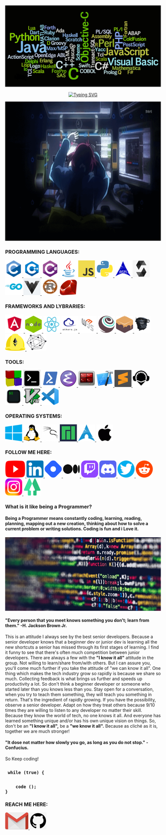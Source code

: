 <p dir="auto"><a target="_blank" rel="noopener noreferrer" href="/sumailislamhriday/sumailislamhriday/blob/main/images/programminglanguages.png"><img src="https://github.com/sumailislamhriday/sumailislamhriday/blob/2e9a4fcc588fe7b505a593990b801f9712099a6c/images/programminglanguages.png" alt="sumailislamhriday" style="max-width: 100%;"></a></p>



<p align="center" dir="auto"><a href="https://git.io/typing-svg"><img src="https://readme-typing-svg.herokuapp.com?font=Pacifico&size=60&color=30CA4B&center=true&vCenter=true&width=1600&height=110&lines=Hi+there+%F0%9F%91%8B%2C+You+can+call+me+Killua;Programmer%2C+Blockchain+Developer;I+have+a+strong+research+background+with+expertise+in;+Web3%2C+Crypto%2C+Blockchain+Technology%2C;+Blockchain+Security+and+Cybersecurity;5+years%2B+Coding+Experience;I+love+learning+new+languages;and+always+looking+for+something+new+to+challenge+myself;%22It+has+become+appealingly+obvious+that;our+technology+has+exceeded+our+humanity%22+-Albert+Einstein;Technology+is+evolving+so+fast;and+there's+a+lot+more+to+learn;and+the+only+thing+I+know%2C+is+that+I+know+nothing.;thank+you+for+your+patience;here+take+this+yellow+Heart+%F0%9F%92%9B" alt="Typing SVG" /></a></p>


</b>
</b>


<p align="center" dir="auto"><a target="_blank" rel="noopener noreferrer" href="/sumailislamhriday/sumailislamhriday/blob/main/images/csanimegirl.gif"><img src="https://github.com/sumailislamhriday/sumailislamhriday/blob/2e9a4fcc588fe7b505a593990b801f9712099a6c/images/csanimegirl.gif" alt="sumailislamhriday" height="450" width="900"/></a></p>


<h3 align="left">PROGRAMMING LANGUAGES:</h3>
<div align="left">
<a target="_blank" rel="noopener noreferrer" href="https://www.iso.org/standard/74528.html"> <img src="https://github.com/sumailislamhriday/sumailislamhriday/blob/a81db18d6eae3c8b2978c77db014afd9dffe99d4/images/logo/c.png" alt="c" width="55" height="55" style="max-width: 100%;"> </a>
  <a target="_blank" rel="noopener noreferrer" href="https://en.wikipedia.org/wiki/C%2B%2B"> <img src="https://github.com/sumailislamhriday/sumailislamhriday/blob/a81db18d6eae3c8b2978c77db014afd9dffe99d4/images/logo/c++.png" alt="cpp" width="55" height="55" style="max-width: 100%;"> </a>
  <a target="_blank" rel="noopener noreferrer" href="https://docs.microsoft.com/en-us/dotnet/csharp"> <img src="https://github.com/sumailislamhriday/sumailislamhriday/blob/a81db18d6eae3c8b2978c77db014afd9dffe99d4/images/logo/csharp.png" alt="csharp" width="55" height="55" style="max-width: 100%;"></a>
  <a target="_blank" rel="noopener noreferrer" href="https://www.java.com"> <img src="https://github.com/sumailislamhriday/sumailislamhriday/blob/a81db18d6eae3c8b2978c77db014afd9dffe99d4/images/logo/java.png" alt="java" width="55" height="55" style="max-width: 100%;"></a>
<a target="_blank" rel="noopener noreferrer" href="https://devdocs.io/javascript/"><img src="https://github.com/sumailislamhriday/sumailislamhriday/blob/a81db18d6eae3c8b2978c77db014afd9dffe99d4/images/logo/javascript.png" alt="javascript" width="55" height="55" style="max-width: 100%;"> </a>
  <a target="_blank" rel="noopener noreferrer" href="https://www.python.org"> <img src="https://github.com/sumailislamhriday/sumailislamhriday/blob/a81db18d6eae3c8b2978c77db014afd9dffe99d4/images/logo/python.png" alt="python" width="55" height="55" style="max-width: 100%;"> </a>
  <a target="_blank" rel="noopener noreferrer" href="https://www.iso.org/standard/74528.html"> <img src="https://github.com/sumailislamhriday/sumailislamhriday/blob/a81db18d6eae3c8b2978c77db014afd9dffe99d4/images/logo/assembly.png" alt="assembly" width="55" height="55" style="max-width: 100%;"> </a>
  <a target="_blank" rel="noopener noreferrer" href="https://docs.soliditylang.org"> <img src="https://github.com/sumailislamhriday/sumailislamhriday/blob/09284b3e8509acdd9b67078c7176139742a3aae9/images/logo/solidity-logo.jpeg" alt="solidity" width="55" height="55" style="max-width: 100%;"> </a>
  <a target="_blank" rel="noopener noreferrer" href="https://go.dev"> <img src="https://github.com/sumailislamhriday/sumailislamhriday/blob/a81db18d6eae3c8b2978c77db014afd9dffe99d4/images/logo/golang.png" alt="golang" width="55" height="55" style="max-width: 100%;"> </a>
    <a target="_blank" rel="noopener noreferrer" href="https://vyper.readthedocs.io"> <img src="https://github.com/sumailislamhriday/sumailislamhriday/blob/09284b3e8509acdd9b67078c7176139742a3aae9/images/logo/vyper-logo.jpeg" alt="vyper" width="55" height="55" style="max-width: 100%;"> </a>
  <a target="_blank" rel="noopener noreferrer" href="https://www.rust-lang.org"> <img src="https://github.com/sumailislamhriday/sumailislamhriday/blob/7903dfc84f30819177453e62477be84456a0f207/images/logo/rusty_rust.png" alt="rust" width="55" height="55" style="max-width: 100%;"> </a>
  <a target="_blank" rel="noopener noreferrer" href="https://www.rust-lang.org"> <img src="https://github.com/sumailislamhriday/sumailislamhriday/blob/09284b3e8509acdd9b67078c7176139742a3aae9/images/logo/ruby.png" alt="rust" width="55" height="50" style="max-width: 100%;"> </a>
  
  
</b></pre>
<h3 align="left">FRAMEWORKS AND LYBRARIES:</h3>
  <a target="_blank" rel="noopener noreferrer" href=""> <img src="https://github.com/sumailislamhriday/sumailislamhriday/blob/daa36be9ddb9be981c77dad1f880436bef47a5f5/images/logo/Angular.png" alt="" width="60" height="60" style="max-width: 100%;"> </a>
  <a target="_blank" rel="noopener noreferrer" href=""> <img src="https://github.com/sumailislamhriday/sumailislamhriday/blob/daa36be9ddb9be981c77dad1f880436bef47a5f5/images/logo/nodejs.png" alt="" width="55" height="55" style="max-width: 100%;"> </a>
  <a target="_blank" rel="noopener noreferrer" href=""> <img src="https://github.com/sumailislamhriday/sumailislamhriday/blob/daa36be9ddb9be981c77dad1f880436bef47a5f5/images/logo/react.png" alt="" width="55" height="55" style="max-width: 100%;"> </a>
  <a target="_blank" rel="noopener noreferrer" href=""> <img src="https://github.com/sumailislamhriday/sumailislamhriday/blob/daa36be9ddb9be981c77dad1f880436bef47a5f5/images/logo/ethersjs.png" alt="" width="55" height="55" style="max-width: 100%;"> </a>
  <a target="_blank" rel="noopener noreferrer" href=""> <img src="https://github.com/sumailislamhriday/sumailislamhriday/blob/402c47e07e239ae47cd47951baa98d621ce330fe/images/logo/web3js.png" alt="" width="55" height="55" style="max-width: 100%;"> </a>
  <a target="_blank" rel="noopener noreferrer" href=""> <img src="https://github.com/sumailislamhriday/sumailislamhriday/blob/daa36be9ddb9be981c77dad1f880436bef47a5f5/images/logo/truffle.png" alt="" width="55" height="55" style="max-width: 100%;"> </a>
  <a target="_blank" rel="noopener noreferrer" href=""> <img src="https://github.com/sumailislamhriday/sumailislamhriday/blob/daa36be9ddb9be981c77dad1f880436bef47a5f5/images/logo/ganache.png" alt="" width="55" height="55" style="max-width: 100%;"> </a>
  <a target="_blank" rel="noopener noreferrer" href=""> <img src="https://github.com/sumailislamhriday/sumailislamhriday/blob/daa36be9ddb9be981c77dad1f880436bef47a5f5/images/logo/geth.png" alt="" width="55" height="55" style="max-width: 100%;"> </a>
  <a target="_blank" rel="noopener noreferrer" href=""> <img src="https://github.com/sumailislamhriday/sumailislamhriday/blob/daa36be9ddb9be981c77dad1f880436bef47a5f5/images/logo/hardhat-logo-888739EBB4-seeklogo.com.png" alt="" width="65" height="55" style="max-width: 100%;"> </a>
    <a target="_blank" rel="noopener noreferrer" href=""> <img src="https://github.com/sumailislamhriday/sumailislamhriday/blob/402c47e07e239ae47cd47951baa98d621ce330fe/images/logo/Hyperledger.png" alt="" width="65" height="55" style="max-width: 100%;"> </a>


</b></pre>
<h3 align="left">TOOLS:</h3>
  <a target="_blank" rel="noopener noreferrer" href=""> <img src="https://github.com/sumailislamhriday/sumailislamhriday/blob/53047f16edd451800afc4231eacf63e347126ad6/images/logo/codeblocks.png" alt="" width="55" height="55" style="max-width: 100%;"> </a>
   <a target="_blank" rel="noopener noreferrer" href="https://remix.ethereum.org/"> <img src="https://github.com/sumailislamhriday/sumailislamhriday/blob/7f6c5fb38480b7d4b89c296e6bb729a0dee16df4/images/logo/cmd2.png" alt="powershell" width="55" height="55" style="max-width: 100%;"> </a>
  <a target="_blank" rel="noopener noreferrer" href=""> <img src="https://github.com/sumailislamhriday/sumailislamhriday/blob/151aba6f36728b0b17ddbb6dd4be15ff738292ac/images/logo/powershell.png" alt="" width="55" height="55" style="max-width: 100%;"> </a>
    <a target="_blank" rel="noopener noreferrer" href="https://www.gnu.org/software/emacs/"> <img src="https://github.com/sumailislamhriday/sumailislamhriday/blob/53047f16edd451800afc4231eacf63e347126ad6/images/logo/Emacs.png" alt="" width="55" height="55" style="max-width: 100%;"> </a>
  <a target="_blank" rel="noopener noreferrer" href=""> <img src="https://github.com/sumailislamhriday/sumailislamhriday/blob/53047f16edd451800afc4231eacf63e347126ad6/images/logo/Gnome-Terminator.png" alt="" width="55" height="55" style="max-width: 100%;"> </a>
    <a target="_blank" rel="noopener noreferrer" href=""> <img src="https://github.com/sumailislamhriday/sumailislamhriday/blob/53047f16edd451800afc4231eacf63e347126ad6/images/logo/xcode.png" alt="" width="55" height="55" style="max-width: 100%;"> </a>
  <a target="_blank" rel="noopener noreferrer" href=""> <img src="https://github.com/sumailislamhriday/sumailislamhriday/blob/53047f16edd451800afc4231eacf63e347126ad6/images/logo/sublime-text.svg" alt="" width="55" height="55" style="max-width: 100%;"> </a>
       <a target="_blank" rel="noopener noreferrer" href=""> <img src="https://github.com/sumailislamhriday/sumailislamhriday/blob/53047f16edd451800afc4231eacf63e347126ad6/images/logo/remix-ide.png" alt="" width="55" height="55" style="max-width: 100%;"> </a>
              <a target="_blank" rel="noopener noreferrer" href=""> <img src="https://github.com/sumailislamhriday/sumailislamhriday/blob/151aba6f36728b0b17ddbb6dd4be15ff738292ac/images/logo/ITerm2.png" alt="" width="55" height="55" style="max-width: 100%;"> </a>
  <a target="_blank" rel="noopener noreferrer" href=""> <img src="https://github.com/sumailislamhriday/sumailislamhriday/blob/53047f16edd451800afc4231eacf63e347126ad6/images/logo/vim.png" alt="" width="55" height="55" style="max-width: 100%;"> </a>
   <a target="_blank" rel="noopener noreferrer" href=""> <img src="https://github.com/sumailislamhriday/sumailislamhriday/blob/53047f16edd451800afc4231eacf63e347126ad6/images/logo/Visual_Studio_Code.png" alt="" width="55" height="55" style="max-width: 100%;"> </a>



</b></pre>
<h3 align="left">OPERATING SYSTEMS:</h3>
   <a target="_blank" rel="noopener noreferrer" href=""> <img src="https://github.com/sumailislamhriday/sumailislamhriday/blob/47eb3f300a44c63edfc117c7c2e9afbbab9f6444/images/logo/Windows.png" alt="windows" width="55" height="55" style="max-width: 100%;"> </a>
   <a target="_blank" rel="noopener noreferrer" href=""> <img src="https://github.com/sumailislamhriday/sumailislamhriday/blob/47eb3f300a44c63edfc117c7c2e9afbbab9f6444/images/logo/Linux_logo.jpeg" alt="linux" width="55" height="55" style="max-width: 100%;"> </a>
   <a target="_blank" rel="noopener noreferrer" href=""> <img src="https://github.com/sumailislamhriday/sumailislamhriday/blob/47eb3f300a44c63edfc117c7c2e9afbbab9f6444/images/logo/kalilinux.png" alt="kalilinux" width="55" height="55" style="max-width: 100%;"> </a>
   <a target="_blank" rel="noopener noreferrer" href=""> <img src="https://github.com/sumailislamhriday/sumailislamhriday/blob/47eb3f300a44c63edfc117c7c2e9afbbab9f6444/images/logo/manjaro.png" alt="manjaro" width="55" height="55" style="max-width: 100%;"> </a>
   <a target="_blank" rel="noopener noreferrer" href=""> <img src="https://github.com/sumailislamhriday/sumailislamhriday/blob/47eb3f300a44c63edfc117c7c2e9afbbab9f6444/images/logo/arch.png" alt="arch-linux" width="55" height="55" style="max-width: 100%;"> </a>
   <a target="_blank" rel="noopener noreferrer" href=""> <img src="https://github.com/sumailislamhriday/sumailislamhriday/blob/672fdd22ce1453146d0c0dab9b398e6e3aff17f4/images/logo/macos.png" alt="macOS" width="55" height="55" style="max-width: 100%;"> </a>


  <h3>FOLLOW ME HERE:</h3>
    <a href="https://youtube.com/c/codewithkillua" target="blank" rel="noopener noreferrer" ><img src="https://github.com/SumailislamHriday/sumailislamhriday/blob/76f93f641d8d48267eca927c65699e4b1fcecc31/images/logo/YouTube.png" alt="codewithkillua" width="65" height="55" style="max-width: 100%;"> </a>
  <a href="https://www.linkedin.com/in/sumailislamhriday" target="blank" rel="noopener noreferrer" ><img src="https://github.com/sumailislamhriday/sumailislamhriday/blob/f58be91746a8d993b50db224324558a739610c9f/images/logo/linkedin.png" alt="codewithkillua" width="55" height="55" style="max-width: 100%;"> </a>
        <a href="https://codewithkillua.hashnode.dev/" target="blank" rel="noopener noreferrer" ><img src="https://github.com/SumailislamHriday/sumailislamhriday/blob/632dac354b73bd7856efd8727f03e260bd8b37bf/images/logo/hashnode.png" alt="codewithkillua" width="55" height="55" style="max-width: 100%;"> </a>
     <a href="https://medium.com/@CodeWithKillua" target="blank" rel="noopener noreferrer" ><img src="https://github.com/SumailislamHriday/sumailislamhriday/blob/632dac354b73bd7856efd8727f03e260bd8b37bf/images/logo/medium.png" alt="codewithkillua" width="55" height="55" style="max-width: 100%;"> </a>  
    <a href="https://www.twitch.tv/codewithkillua" target="blank" rel="noopener noreferrer" ><img src="https://github.com/SumailislamHriday/sumailislamhriday/blob/76f93f641d8d48267eca927c65699e4b1fcecc31/images/logo/twitch.png" alt="codewithkillua" width="55" height="55" style="max-width: 100%;"> </a>
  <a href="https://discord.gg/https://discord.gg/U5djHu3RH5" target="blank" rel="noopener noreferrer" ><img src="https://github.com/sumailislamhriday/sumailislamhriday/blob/f58be91746a8d993b50db224324558a739610c9f/images/logo/discord.png" alt="codewithkillua" width="55" height="55" style="max-width: 100%;"> </a>
  <a href="https://twitter.com/codewithkillua" target="blank" rel="noopener noreferrer" ><img src="https://github.com/SumailislamHriday/sumailislamhriday/blob/76f93f641d8d48267eca927c65699e4b1fcecc31/images/logo/twitter-circle.png" alt="codewithkillua" width="55" height="55" style="max-width: 100%;"> </a> 
      <a href="https://www.reddit.com/r/CodeWithKillua/" target="blank" rel="noopener noreferrer" ><img src="https://github.com/SumailislamHriday/sumailislamhriday/blob/76f93f641d8d48267eca927c65699e4b1fcecc31/images/logo/reddit-logo.png" alt="codewithkillua" width="55" height="55" style="max-width: 100%;"> </a>
  <a href="https://instagram.com/codewithkillua" target="blank" rel="noopener noreferrer" ><img src="https://github.com/sumailislamhriday/sumailislamhriday/blob/f58be91746a8d993b50db224324558a739610c9f/images/logo/Instagram.svg" alt="codewithkillua" width="55" height="55" style="max-width: 100%;"> </a>
 <img src="https://github.com/SumailislamHriday/sumailislamhriday/blob/76f93f641d8d48267eca927c65699e4b1fcecc31/images/logo/linktree.png" alt="sumailislamhriday" width="55" height="55" style="max-width: 100%;"> </a>
  

  <h3>What is it like being a Programmer?</h3>
  <h4>Being a Programmer means constantly coding, learning, reading, planning, mapping out a new creation, thinking about how to solve a current problem or writing solutions. Coding is fun and i Love it.</h4>


<p dir="auto"><a target="_blank" rel="noopener noreferrer" href="https://github.com/SumailislamHriday/sumailislamhriday/blob/main/images/code-min.png"><img src="https://github.com/SumailislamHriday/sumailislamhriday/blob/42af1c3232369d7694f15b24a6249f96cccfffc5/images/code-min.png" alt="sumailislamhriday" style="max-width: 100%;"></a></p>

<div><p><h4>"Every person that you meet knows something you don't; learn from them."
                                                              -H. Jackson Brown Jr.</h4></p></div>
<div>This is an attitude I always see by the best senior developers. Because a senior developer knows that a beginner dev or junior dev is learning all the new shortcuts a senior has missed through its first stages of learning. I find it funny to see that there's often much competition between junior developers. There are always a few with the <b>"I know it all"</b> attitude in the group. Not willing to learn/share from/with others. But I can assure you, you'll come much further if you take the attitude of "we can know it all".
One thing which makes the tech industry grow so rapidly is because we share so much. Collecting feedback is what brings us further and speeds up productivity a lot. So don't think a beginner developer or someone who started later than you knows less than you. Stay open for a conversation, when you try to teach them something, they will teach you something in return. That's the ingredient of rapidly growing. If you have the possibility, observe a senior developer. Adapt on how they treat others because 9/10 times they are willing to listen to any developer no matter their skill. Because they know the world of tech, no one knows it all. And everyone has learned something unique and/or has his own unique vision on things. So, don't be an <b>"I know it all",</b>  be a <b>"we know it all".</b>  Because as cliché as it is, together we are much stronger!</div>
<p><h4> "It dose not matter how slowly you go, as long as you do not stop." 
                                                           -Confucius.</h4>
So Keep coding!</p>

<pre><p> <b>while (true) {</P>
    code ();
}
</b></pre>


  <h3>REACH ME HERE:</h3>
<p align="left">
  <a href="mailto:codewithkillua@gmail.com"" target="blank" rel="noopener noreferrer" ><img src="https://github.com/sumailislamhriday/sumailislamhriday/blob/50a20a7f63f3294f8d1597aa34f3d145f3fe9acc/images/logo/gmail.png" alt="Hriday" width="75" height="55" style="max-width: 100%;"> </a>
   <a href="https://github.com/SumailislamHriday" target="blank" rel="noopener noreferrer" ><img src="https://github.com/SumailislamHriday/sumailislamhriday/blob/98dbaeaf0a519389bf40573a0edd414bf566240f/images/logo/github.png" alt="sumailislamhriday" width="55" height="55" style="max-width: 100%;"> </a> 
  

